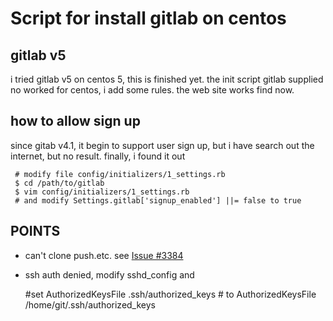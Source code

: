 Script for install gitlab on centos
===================================

gitlab v5
----------
i tried gitlab v5 on centos 5, this is finished yet.
the init script gitlab supplied no worked for centos, i add some rules.
the web site works find now.

how to allow sign up
--------------------
since gitab v4.1, it begin to support user sign up, but i have search out the internet, but no result. finally, i found it out
     
     # modify file config/initializers/1_settings.rb
     $ cd /path/to/gitlab
     $ vim config/initializers/1_settings.rb
     # and modify Settings.gitlab['signup_enabled'] ||= false to true


POINTS
-------
* can't clone push.etc.  see [Issue #3384](https://github.com/gitlabhq/gitlabhq/issues/3384) 
* ssh auth denied, modify sshd_config and 

	#set
	AuthorizedKeysFile      .ssh/authorized_keys
        # to
	AuthorizedKeysFile      /home/git/.ssh/authorized_keys
